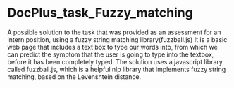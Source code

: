 # DocPlus_task_Fuzzy_matching
A possible solution to the task that was provided as an assessment for an intern position, using a fuzzy string matching library(fuzzball.js)
It is a basic web page that includes a text box to type our words into, from which we can predict the symptom that the user is going to type into the textbox, before it has been completely typed.
The solution uses a javascript library called fuzzball.js, which is a helpful nlp library that implements fuzzy string matching, based on the Levenshtein distance.
